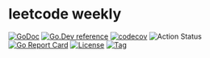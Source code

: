 # leetcode weekly

[![GoDoc](https://godoc.org/github.com/things-go/week_leetcode?status.svg)](https://godoc.org/github.com/things-go/week_leetcode)
[![Go.Dev reference](https://img.shields.io/badge/go.dev-reference-blue?logo=go&logoColor=white)](https://pkg.go.dev/github.com/things-go/week_leetcode?tab=doc)
[![codecov](https://codecov.io/gh/things-go/week_leetcode/branch/master/graph/badge.svg)](https://codecov.io/gh/things-go/week_leetcode)
![Action Status](https://github.com/things-go/week_leetcode/workflows/Go/badge.svg)
[![Go Report Card](https://goreportcard.com/badge/github.com/things-go/week_leetcode)](https://goreportcard.com/report/github.com/things-go/week_leetcode)
[![License](https://img.shields.io/github/license/things-go/week_leetcode)](https://github.com/things-go/week_leetcode/raw/master/LICENSE)
[![Tag](https://img.shields.io/github/v/tag/things-go/week_leetcode)](https://github.com/things-go/week_leetcode/tags)
